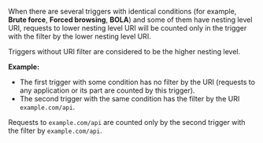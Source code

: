 When there are several triggers with identical conditions (for example, **Brute force**, **Forced browsing**, **BOLA**) and some of them have nesting level URI, requests to lower nesting level URI will be counted only in the trigger with the filter by the lower nesting level URI.

Triggers without URI filter are considered to be the higher nesting level.

**Example:**

* The first trigger with some condition has no filter by the URI (requests to any application or its part are counted by this trigger).
* The second trigger with the same condition has the filter by the URI `example.com/api`.

Requests to `example.com/api` are counted only by the second trigger with the filter by `example.com/api`.